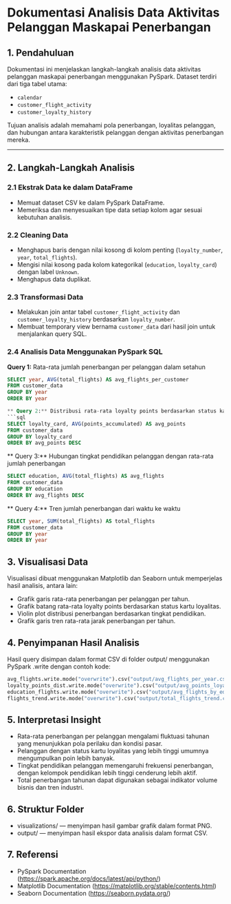 # Dokumentasi Analisis Data Aktivitas Pelanggan Maskapai Penerbangan

## 1. Pendahuluan

Dokumentasi ini menjelaskan langkah-langkah analisis data aktivitas pelanggan maskapai penerbangan menggunakan PySpark. Dataset terdiri dari tiga tabel utama:

- `calendar`
- `customer_flight_activity`
- `customer_loyalty_history`

Tujuan analisis adalah memahami pola penerbangan, loyalitas pelanggan, dan hubungan antara karakteristik pelanggan dengan aktivitas penerbangan mereka.

---

## 2. Langkah-Langkah Analisis

### 2.1 Ekstrak Data ke dalam DataFrame

- Memuat dataset CSV ke dalam PySpark DataFrame.
- Memeriksa dan menyesuaikan tipe data setiap kolom agar sesuai kebutuhan analisis.

### 2.2 Cleaning Data

- Menghapus baris dengan nilai kosong di kolom penting (`loyalty_number`, `year`, `total_flights`).
- Mengisi nilai kosong pada kolom kategorikal (`education`, `loyalty_card`) dengan label `Unknown`.
- Menghapus data duplikat.

### 2.3 Transformasi Data

- Melakukan join antar tabel `customer_flight_activity` dan `customer_loyalty_history` berdasarkan `loyalty_number`.
- Membuat temporary view bernama `customer_data` dari hasil join untuk menjalankan query SQL.

### 2.4 Analisis Data Menggunakan PySpark SQL

**Query 1:** Rata-rata jumlah penerbangan per pelanggan dalam setahun

````sql
SELECT year, AVG(total_flights) AS avg_flights_per_customer
FROM customer_data
GROUP BY year
ORDER BY year

** Query 2:** Distribusi rata-rata loyalty points berdasarkan status kartu loyalitas
```sql
SELECT loyalty_card, AVG(points_accumulated) AS avg_points
FROM customer_data
GROUP BY loyalty_card
ORDER BY avg_points DESC
````

** Query 3:** Hubungan tingkat pendidikan pelanggan dengan rata-rata jumlah penerbangan

```sql
SELECT education, AVG(total_flights) AS avg_flights
FROM customer_data
GROUP BY education
ORDER BY avg_flights DESC
```

** Query 4:** Tren jumlah penerbangan dari waktu ke waktu

```sql
SELECT year, SUM(total_flights) AS total_flights
FROM customer_data
GROUP BY year
ORDER BY year
```

## 3. Visualisasi Data

Visualisasi dibuat menggunakan Matplotlib dan Seaborn untuk memperjelas hasil analisis, antara lain:

- Grafik garis rata-rata penerbangan per pelanggan per tahun.
- Grafik batang rata-rata loyalty points berdasarkan status kartu loyalitas.
- Violin plot distribusi penerbangan berdasarkan tingkat pendidikan.
- Grafik garis tren rata-rata jarak penerbangan per tahun.

## 4. Penyimpanan Hasil Analisis

Hasil query disimpan dalam format CSV di folder output/ menggunakan PySpark .write dengan contoh kode:

```python
avg_flights.write.mode("overwrite").csv("output/avg_flights_per_year.csv", header=True)
loyalty_points_dist.write.mode("overwrite").csv("output/avg_points_loyalty_card.csv", header=True)
education_flights.write.mode("overwrite").csv("output/avg_flights_by_education.csv", header=True)
flights_trend.write.mode("overwrite").csv("output/total_flights_trend.csv", header=True)
```

## 5. Interpretasi Insight

- Rata-rata penerbangan per pelanggan mengalami fluktuasi tahunan yang menunjukkan pola perilaku dan kondisi pasar.
- Pelanggan dengan status kartu loyalitas yang lebih tinggi umumnya mengumpulkan poin lebih banyak.
- Tingkat pendidikan pelanggan memengaruhi frekuensi penerbangan, dengan kelompok pendidikan lebih tinggi cenderung lebih aktif.
- Total penerbangan tahunan dapat digunakan sebagai indikator volume bisnis dan tren industri.

## 6. Struktur Folder

- visualizations/ — menyimpan hasil gambar grafik dalam format PNG.
- output/ — menyimpan hasil ekspor data analisis dalam format CSV.

## 7. Referensi

- PySpark Documentation (https://spark.apache.org/docs/latest/api/python/)
- Matplotlib Documentation (https://matplotlib.org/stable/contents.html)
- Seaborn Documentation (https://seaborn.pydata.org/)
